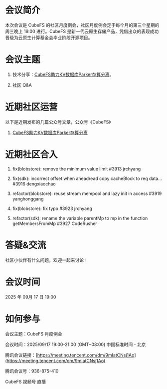 # 会议简介

本次会议是 CubeFS 的社区月度例会，社区月度例会定于每个月的第三个星期的周三晚上 19:00 进行。CubeFS 是新一代云原生存储产品，凭借出众的表现成功晋级为云原生计算基金会毕业阶段开源项目。


# 会议主题

1. 技术分享：[CubeFS助力KV数据库Parker存算分离](https://mp.weixin.qq.com/s/mMpfg-z8Kli8ZGld1iWSMw)。

2. 社区 Q&A


# 近期社区运营

以下是近期发布的几篇公众号文章，公众号《CubeFS》

1. [CubeFS助力KV数据库Parker存算分离](https://mp.weixin.qq.com/s/mMpfg-z8Kli8ZGld1iWSMw)


# 近期社区合入

1. fix(blobstore): remove the minimum value limit #3913 jrchyang

2. fix(sdk): incorrect offset when aheadread copy cacheBlock to req data… #3916 dengxiaochao

3. refactor(blobstore): reuse stream mempool and lazy init in access #3919 yanghonggang

4. fix(blobstore): fix typo #3923 jrchyang

5. refactor(sdk): rename the variable parentMp to mp in the function getMembersFromMp #3927 CodeRusher



# 答疑&交流

社区小伙伴有什么问题，欢迎一起来讨论！


# 会议时间

2025 年 09月 17 日 19:00


# 如何参与

会议主题：CubeFS 月度例会

会议时间：2025/09/17 19:00-21:00 (GMT+08:00) 中国标准时间 - 北京

腾讯会议链接：[https://meeting.tencent.com/dm/9mIatCNsj1Ao](https://meeting.tencent.com/dm/9mIatCNsj1Ao)

腾讯会议号：936-875-410

CubeFS 视频号 直播



